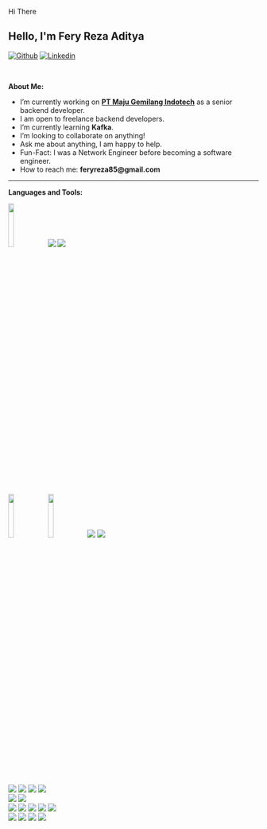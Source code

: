Hi There <!-- Your title -->
## Hello, I'm Fery Reza Aditya

[![Github](https://img.shields.io/badge/-Github-000?style=flat&logo=Github&logoColor=white)](https://github.com/Ferza17)
[![Linkedin](https://img.shields.io/badge/-LinkedIn-blue?style=flat&logo=Linkedin&logoColor=white)](https://www.linkedin.com/in/fery-aditya/)


&nbsp;

<!-- Talking about you -->
**About Me:**

- I’m currently working on __[PT Maju Gemilang Indotech](https://mgindotech.com/)__ as a senior backend developer.
- I am open to freelance backend developers.
- I’m currently learning __Kafka__.
- I’m looking to collaborate on anything!
- Ask me about anything, I am happy to help.
- Fun-Fact: I was a Network Engineer before becoming a software engineer.
- How to reach me: __feryreza85@gmail.com__

---

**Languages and Tools:**

<p>
    <code><img width="15%" src="https://www.vectorlogo.zone/logos/golang/golang-ar21.svg"></code>
    <code><img src="https://www.vectorlogo.zone/logos/grpcio/grpcio-ar21.svg"></code>
    <code><img src="https://www.vectorlogo.zone/logos/graphql/graphql-ar21.svg"></code>
  <br />
    <code><img width="15%" src="https://www.vectorlogo.zone/logos/javascript/javascript-ar21.svg"></code>
    <code><img width="15%" src="https://www.vectorlogo.zone/logos/typescriptlang/typescriptlang-ar21.svg"></code>
    <code><img src="https://www.vectorlogo.zone/logos/nodejs/nodejs-horizontal.svg"></code>  
    <code><img src="https://www.vectorlogo.zone/logos/expressjs/expressjs-ar21.svg"></code>
  <br />
    <code><img src="https://www.vectorlogo.zone/logos/mochajs/mochajs-ar21.svg"></code>
    <code><img src="https://www.vectorlogo.zone/logos/chaijs/chaijs-ar21.svg"></code>
    <code><img src="https://www.vectorlogo.zone/logos/sequelizejs/sequelizejs-ar21.svg"></code>
    <code><img src="https://www.vectorlogo.zone/logos/mongodb/mongodb-ar21.svg"></code>
  <br/>
    <code><img src="https://www.vectorlogo.zone/logos/postgresql/postgresql-horizontal.svg"></code>
    <code><img src="https://www.vectorlogo.zone/logos/mysql/mysql-horizontal.svg"></code>
  <br />
    <code><img src="https://www.vectorlogo.zone/logos/elastic/elastic-ar21.svg"></code>
    <code><img src="https://www.vectorlogo.zone/logos/redis/redis-ar21.svg"></code>
    <code><img src="https://www.vectorlogo.zone/logos/apache_kafka/apache_kafka-ar21.svg"></code>
    <code><img src="https://www.vectorlogo.zone/logos/java/java-horizontal.svg"></code>
    <code><img src="https://www.vectorlogo.zone/logos/springio/springio-ar21.svg"></code>
  <br />
    <code><img src="https://www.vectorlogo.zone/logos/docker/docker-icon.svg"></code>
    <code><img src="https://www.vectorlogo.zone/logos/kubernetes/kubernetes-ar21.svg"></code>
    <code><img src="https://www.vectorlogo.zone/logos/git-scm/git-scm-ar21.svg"></code>
    <code><img src="https://www.vectorlogo.zone/logos/getpostman/getpostman-ar21.svg"></code>
</p>
